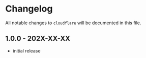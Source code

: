 # Changelog

All notable changes to `cloudflare` will be documented in this file.

## 1.0.0 - 202X-XX-XX

- initial release
